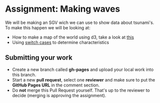 # Assignment: Making waves

We will be making an SGV wich we can use to show data about tsunami's. 
To make this happen we will be looking at:

 - How to make a map of the world using d3, take a look at [this](https://d3-graph-gallery.com/backgroundmap)
 - Using [switch cases](https://www.w3schools.com/js/js_switch.asp) to determine characteristics
 
 ## Submitting your work
 
-   Create a new branch called  **gh-pages**  and upload your local work into this branch.
-   Start a new  **pull request**, select one  **reviewer**  and make sure to put the  **GitHub Pages URL**  in the comment section.
-   Do  **not**  merge this Pull Request yourself. That's up to the reviewer to decide (merging is approving the assignment).
